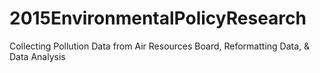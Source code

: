 # 2015EnvironmentalPolicyResearch
Collecting Pollution Data from Air Resources Board, Reformatting Data, &amp; Data Analysis
